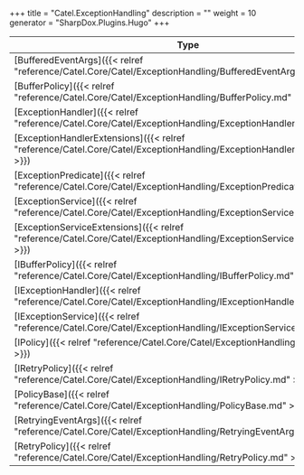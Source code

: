 

+++
title = "Catel.ExceptionHandling" 
description = ""
weight = 10
generator = "SharpDox.Plugins.Hugo"
+++

Type|Description
---|---
[BufferedEventArgs]({{< relref "reference/Catel.Core/Catel/ExceptionHandling/BufferedEventArgs.md" >}})| 
[BufferPolicy]({{< relref "reference/Catel.Core/Catel/ExceptionHandling/BufferPolicy.md" >}})| 
[ExceptionHandler]({{< relref "reference/Catel.Core/Catel/ExceptionHandling/ExceptionHandler.md" >}})| 
[ExceptionHandlerExtensions]({{< relref "reference/Catel.Core/Catel/ExceptionHandling/ExceptionHandlerExtensions.md" >}})| 
[ExceptionPredicate]({{< relref "reference/Catel.Core/Catel/ExceptionHandling/ExceptionPredicate.md" >}})| 
[ExceptionService]({{< relref "reference/Catel.Core/Catel/ExceptionHandling/ExceptionService.md" >}})| 
[ExceptionServiceExtensions]({{< relref "reference/Catel.Core/Catel/ExceptionHandling/ExceptionServiceExtensions.md" >}})| 
[IBufferPolicy]({{< relref "reference/Catel.Core/Catel/ExceptionHandling/IBufferPolicy.md" >}})| 
[IExceptionHandler]({{< relref "reference/Catel.Core/Catel/ExceptionHandling/IExceptionHandler.md" >}})| 
[IExceptionService]({{< relref "reference/Catel.Core/Catel/ExceptionHandling/IExceptionService.md" >}})| 
[IPolicy]({{< relref "reference/Catel.Core/Catel/ExceptionHandling/IPolicy.md" >}})| 
[IRetryPolicy]({{< relref "reference/Catel.Core/Catel/ExceptionHandling/IRetryPolicy.md" >}})| 
[PolicyBase]({{< relref "reference/Catel.Core/Catel/ExceptionHandling/PolicyBase.md" >}})| 
[RetryingEventArgs]({{< relref "reference/Catel.Core/Catel/ExceptionHandling/RetryingEventArgs.md" >}})| 
[RetryPolicy]({{< relref "reference/Catel.Core/Catel/ExceptionHandling/RetryPolicy.md" >}})| 


